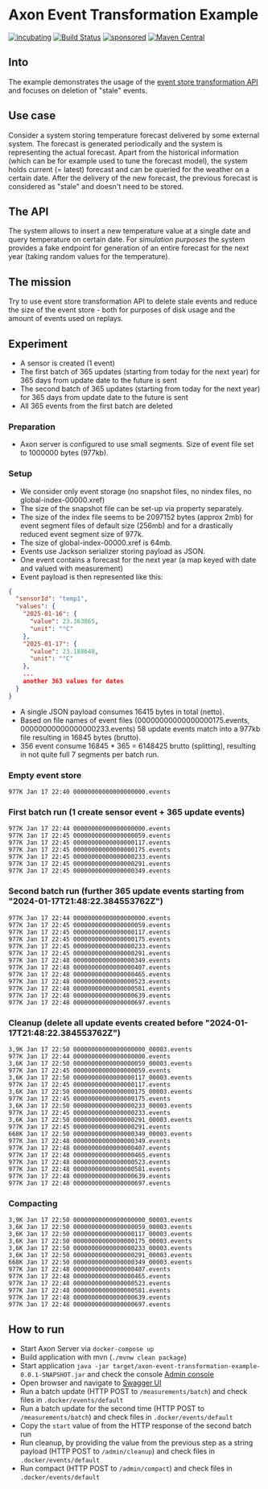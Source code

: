 # Axon Event Transformation Example

[![incubating](https://img.shields.io/badge/lifecycle-INCUBATING-orange.svg)](https://github.com/holisticon#open-source-lifecycle)
[![Build Status](https://github.com/holixon/axon-event-transformation-example/workflows/Development%20branches/badge.svg)](https://github.com/holixon/axon-event-transformation-example/actions)
[![sponsored](https://img.shields.io/badge/sponsoredBy-Holisticon-RED.svg)](https://holisticon.de/)
[![Maven Central](https://maven-badges.herokuapp.com/maven-central/io.holixon.example.axon-event-transformation/axon-event-transformation-example/badge.svg)](https://maven-badges.herokuapp.com/maven-central/io.holixon.example.axon-event-transformation/axon-event-transformation-example)

## Into

The example demonstrates the usage of the [event store transformation API](https://docs.axoniq.io/reference-guide/axon-server/administration/event-transformation) and focuses on deletion of "stale" events.

## Use case

Consider a system storing temperature forecast delivered by some external system. The forecast is generated periodically and the system is representing the actual forecast.
Apart from the historical information (which can be for example used to tune the forecast model), the system holds current (= latest) forecast and can be queried for the 
weather on a certain date. After the delivery of the new forecast, the previous forecast is considered as "stale" and doesn't need to be stored.

## The API

The system allows to insert a new temperature value at a single date and query temperature on certain date. For *simulation purposes* the system provides a fake endpoint
for generation of an entire forecast for the next year (taking random values for the temperature).

## The mission

Try to use event store transformation API to delete stale events and reduce the size of the event store - both for purposes of disk usage and the amount of events used on replays.

## Experiment

- A sensor is created (1 event)
- The first batch of 365 updates (starting from today for the next year) for 365 days from update date to the future is sent
- The second batch of 365 updates (starting from today for the next year) for 365 days from update date to the future is sent
- All 365 events from the first batch are deleted 

### Preparation

- Axon server is configured to use small segments. Size of event file set to 1000000 bytes (977kb).

### Setup

- We consider only event storage (no snapshot files, no nindex files, no global-index-00000.xref)
- The size of the snapshot file can be set-up via property separately.
- The size of the index file seems to be 2097152 bytes (approx 2mb) for event segment files of default size (256mb) and for a drastically reduced event segment size of 977k.
- The size of global-index-00000.xref is 64mb.
- Events use Jackson serializer storing payload as JSON.
- One event contains a forecast for the next year (a map keyed with date and valued with measurement)
- Event payload is then represented like this:

```json
{
  "sensorId": "temp1",
  "values": {
    "2025-01-16": {
      "value": 23.363865,
      "unit": "°C"
    },
    "2025-01-17": {
      "value": 23.188648,
      "unit": "°C"
    },
    ...
    another 363 values for dates
  }
}
```
- A single JSON payload consumes 16415 bytes in total (netto).
- Based on file names of event files (00000000000000000175.events, 00000000000000000233.events) 58 update events match into a 977kb file resulting in 16845 bytes (brutto).
- 356 event consume 16845 * 365 = 6148425 brutto (splitting), resulting in not quite full 7 segments per batch run.

### Empty event store 

```
977K Jan 17 22:40 00000000000000000000.events
```

### First batch run (1 create sensor event + 365 update events)

```
977K Jan 17 22:44 00000000000000000000.events
977K Jan 17 22:45 00000000000000000059.events
977K Jan 17 22:45 00000000000000000117.events
977K Jan 17 22:45 00000000000000000175.events
977K Jan 17 22:45 00000000000000000233.events
977K Jan 17 22:45 00000000000000000291.events
977K Jan 17 22:45 00000000000000000349.events
```

### Second batch run (further 365 update events starting from "2024-01-17T21:48:22.384553762Z")

```
977K Jan 17 22:44 00000000000000000000.events
977K Jan 17 22:45 00000000000000000059.events
977K Jan 17 22:45 00000000000000000117.events
977K Jan 17 22:45 00000000000000000175.events
977K Jan 17 22:45 00000000000000000233.events
977K Jan 17 22:45 00000000000000000291.events
977K Jan 17 22:48 00000000000000000349.events
977K Jan 17 22:48 00000000000000000407.events
977K Jan 17 22:48 00000000000000000465.events
977K Jan 17 22:48 00000000000000000523.events
977K Jan 17 22:48 00000000000000000581.events
977K Jan 17 22:48 00000000000000000639.events
977K Jan 17 22:48 00000000000000000697.events
```

### Cleanup (delete all update events created before "2024-01-17T21:48:22.384553762Z")

```
3,9K Jan 17 22:50 00000000000000000000_00003.events
977K Jan 17 22:44 00000000000000000000.events
3,6K Jan 17 22:50 00000000000000000059_00003.events
977K Jan 17 22:45 00000000000000000059.events
3,6K Jan 17 22:50 00000000000000000117_00003.events
977K Jan 17 22:45 00000000000000000117.events
3,6K Jan 17 22:50 00000000000000000175_00003.events
977K Jan 17 22:45 00000000000000000175.events
3,6K Jan 17 22:50 00000000000000000233_00003.events
977K Jan 17 22:45 00000000000000000233.events
3,6K Jan 17 22:50 00000000000000000291_00003.events
977K Jan 17 22:45 00000000000000000291.events
668K Jan 17 22:50 00000000000000000349_00003.events
977K Jan 17 22:48 00000000000000000349.events
977K Jan 17 22:48 00000000000000000407.events
977K Jan 17 22:48 00000000000000000465.events
977K Jan 17 22:48 00000000000000000523.events
977K Jan 17 22:48 00000000000000000581.events
977K Jan 17 22:48 00000000000000000639.events
977K Jan 17 22:48 00000000000000000697.events
```

### Compacting

```
3,9K Jan 17 22:50 00000000000000000000_00003.events
3,6K Jan 17 22:50 00000000000000000059_00003.events
3,6K Jan 17 22:50 00000000000000000117_00003.events
3,6K Jan 17 22:50 00000000000000000175_00003.events
3,6K Jan 17 22:50 00000000000000000233_00003.events
3,6K Jan 17 22:50 00000000000000000291_00003.events
668K Jan 17 22:50 00000000000000000349_00003.events
977K Jan 17 22:48 00000000000000000407.events
977K Jan 17 22:48 00000000000000000465.events
977K Jan 17 22:48 00000000000000000523.events
977K Jan 17 22:48 00000000000000000581.events
977K Jan 17 22:48 00000000000000000639.events
977K Jan 17 22:48 00000000000000000697.events
```

## How to run

- Start Axon Server via `docker-compose up`
- Build application with mvn (`./mvnw clean package`)
- Start application `java -jar target/axon-event-transformation-example-0.0.1-SNAPSHOT.jar` and check the console [Admin console](http://localhost:8024)
- Open browser and navigate to [Swagger UI](http://localhost:8080/swagger-ui/index.html)
- Run a batch update (HTTP POST to `/measurements/batch`) and check files in `.docker/events/default`  
- Run a batch update for the second time (HTTP POST to `/measurements/batch`) and check files in `.docker/events/default`
- Copy the `start` value of from the HTTP response of the second batch run
- Run cleanup, by providing the value from the previous step as a string payload (HTTP POST to `/admin/cleanup`) and check files in `.docker/events/default`
- Run compact (HTTP POST to `/admin/compact`) and check files in `.docker/events/default`
